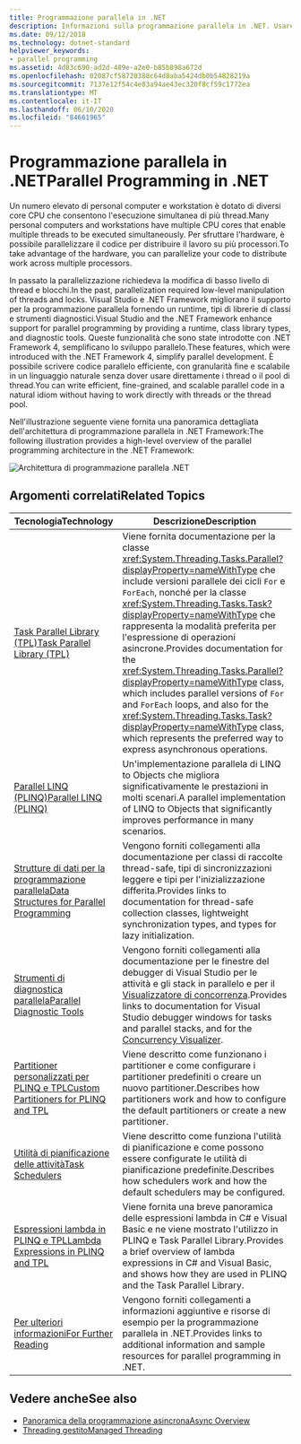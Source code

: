 ```yaml
---
title: Programmazione parallela in .NET
description: Informazioni sulla programmazione parallela in .NET. Usare un Runtime .NET, tipi di librerie di classi e strumenti di diagnostica per semplificare lo sviluppo di .NET.
ms.date: 09/12/2018
ms.technology: dotnet-standard
helpviewer_keywords:
- parallel programming
ms.assetid: 4d83c690-ad2d-489e-a2e0-b85b898a672d
ms.openlocfilehash: 02087cf58720388c64d8aba5424db0b54828219a
ms.sourcegitcommit: 7137e12f54c4e83a94ae43ec320f8cf59c1772ea
ms.translationtype: MT
ms.contentlocale: it-IT
ms.lasthandoff: 06/10/2020
ms.locfileid: "84661965"
---
```

# <a name="parallel-programming-in-net"></a><span data-ttu-id="f319e-104">Programmazione parallela in .NET</span><span class="sxs-lookup"><span data-stu-id="f319e-104">Parallel Programming in .NET</span></span>

<span data-ttu-id="f319e-105">Un numero elevato di personal computer e workstation è dotato di diversi core CPU che consentono l'esecuzione simultanea di più thread.</span><span class="sxs-lookup"><span data-stu-id="f319e-105">Many personal computers and workstations have multiple CPU cores that enable multiple threads to be executed simultaneously.</span></span> <span data-ttu-id="f319e-106">Per sfruttare l'hardware, è possibile parallelizzare il codice per distribuire il lavoro su più processori.</span><span class="sxs-lookup"><span data-stu-id="f319e-106">To take advantage of the hardware, you can parallelize your code to distribute work across multiple processors.</span></span>

<span data-ttu-id="f319e-107">In passato la parallelizzazione richiedeva la modifica di basso livello di thread e blocchi.</span><span class="sxs-lookup"><span data-stu-id="f319e-107">In the past, parallelization required low-level manipulation of threads and locks.</span></span> <span data-ttu-id="f319e-108">Visual Studio e .NET Framework migliorano il supporto per la programmazione parallela fornendo un runtime, tipi di librerie di classi e strumenti diagnostici.</span><span class="sxs-lookup"><span data-stu-id="f319e-108">Visual Studio and the .NET Framework enhance support for parallel programming by providing a runtime, class library types, and diagnostic tools.</span></span> <span data-ttu-id="f319e-109">Queste funzionalità che sono state introdotte con .NET Framework 4, semplificano lo sviluppo parallelo.</span><span class="sxs-lookup"><span data-stu-id="f319e-109">These features, which were introduced with the .NET Framework 4, simplify parallel development.</span></span> <span data-ttu-id="f319e-110">È possibile scrivere codice parallelo efficiente, con granularità fine e scalabile in un linguaggio naturale senza dover usare direttamente i thread o il pool di thread.</span><span class="sxs-lookup"><span data-stu-id="f319e-110">You can write efficient, fine-grained, and scalable parallel code in a natural idiom without having to work directly with threads or the thread pool.</span></span>

<span data-ttu-id="f319e-111">Nell'illustrazione seguente viene fornita una panoramica dettagliata dell'architettura di programmazione parallela in .NET Framework:</span><span class="sxs-lookup"><span data-stu-id="f319e-111">The following illustration provides a high-level overview of the parallel programming architecture in the .NET Framework:</span></span>

![Architettura di programmazione parallela .NET](./media/tpl-architecture.png)

## <a name="related-topics"></a><span data-ttu-id="f319e-113">Argomenti correlati</span><span class="sxs-lookup"><span data-stu-id="f319e-113">Related Topics</span></span>

|<span data-ttu-id="f319e-114">Tecnologia</span><span class="sxs-lookup"><span data-stu-id="f319e-114">Technology</span></span>|<span data-ttu-id="f319e-115">Descrizione</span><span class="sxs-lookup"><span data-stu-id="f319e-115">Description</span></span>|
|----------------|-----------------|
|[<span data-ttu-id="f319e-116">Task Parallel Library (TPL)</span><span class="sxs-lookup"><span data-stu-id="f319e-116">Task Parallel Library (TPL)</span></span>](task-parallel-library-tpl.md)|<span data-ttu-id="f319e-117">Viene fornita documentazione per la classe <xref:System.Threading.Tasks.Parallel?displayProperty=nameWithType> che include versioni parallele dei cicli `For` e `ForEach`, nonché per la classe <xref:System.Threading.Tasks.Task?displayProperty=nameWithType> che rappresenta la modalità preferita per l'espressione di operazioni asincrone.</span><span class="sxs-lookup"><span data-stu-id="f319e-117">Provides documentation for the <xref:System.Threading.Tasks.Parallel?displayProperty=nameWithType> class, which includes parallel versions of `For` and `ForEach` loops, and also for the <xref:System.Threading.Tasks.Task?displayProperty=nameWithType> class, which represents the preferred way to express asynchronous operations.</span></span>|
|[<span data-ttu-id="f319e-118">Parallel LINQ (PLINQ)</span><span class="sxs-lookup"><span data-stu-id="f319e-118">Parallel LINQ (PLINQ)</span></span>](introduction-to-plinq.md)|<span data-ttu-id="f319e-119">Un'implementazione parallela di LINQ to Objects che migliora significativamente le prestazioni in molti scenari.</span><span class="sxs-lookup"><span data-stu-id="f319e-119">A parallel implementation of LINQ to Objects that significantly improves performance in many scenarios.</span></span>|
|[<span data-ttu-id="f319e-120">Strutture di dati per la programmazione parallela</span><span class="sxs-lookup"><span data-stu-id="f319e-120">Data Structures for Parallel Programming</span></span>](data-structures-for-parallel-programming.md)|<span data-ttu-id="f319e-121">Vengono forniti collegamenti alla documentazione per classi di raccolte thread-safe, tipi di sincronizzazioni leggere e tipi per l'inizializzazione differita.</span><span class="sxs-lookup"><span data-stu-id="f319e-121">Provides links to documentation for thread-safe collection classes, lightweight synchronization types, and types for lazy initialization.</span></span>|
|[<span data-ttu-id="f319e-122">Strumenti di diagnostica parallela</span><span class="sxs-lookup"><span data-stu-id="f319e-122">Parallel Diagnostic Tools</span></span>](parallel-diagnostic-tools.md)|<span data-ttu-id="f319e-123">Vengono forniti collegamenti alla documentazione per le finestre del debugger di Visual Studio per le attività e gli stack in parallelo e per il [Visualizzatore di concorrenza](/visualstudio/profiling/concurrency-visualizer).</span><span class="sxs-lookup"><span data-stu-id="f319e-123">Provides links to documentation for Visual Studio debugger windows for tasks and parallel stacks, and for the [Concurrency Visualizer](/visualstudio/profiling/concurrency-visualizer).</span></span>|
|[<span data-ttu-id="f319e-124">Partitioner personalizzati per PLINQ e TPL</span><span class="sxs-lookup"><span data-stu-id="f319e-124">Custom Partitioners for PLINQ and TPL</span></span>](custom-partitioners-for-plinq-and-tpl.md)|<span data-ttu-id="f319e-125">Viene descritto come funzionano i partitioner e come configurare i partitioner predefiniti o creare un nuovo partitioner.</span><span class="sxs-lookup"><span data-stu-id="f319e-125">Describes how partitioners work and how to configure the default partitioners or create a new partitioner.</span></span>|
|[<span data-ttu-id="f319e-126">Utilità di pianificazione delle attività</span><span class="sxs-lookup"><span data-stu-id="f319e-126">Task Schedulers</span></span>](xref:System.Threading.Tasks.TaskScheduler)|<span data-ttu-id="f319e-127">Viene descritto come funziona l'utilità di pianificazione e come possono essere configurate le utilità di pianificazione predefinite.</span><span class="sxs-lookup"><span data-stu-id="f319e-127">Describes how schedulers work and how the default schedulers may be configured.</span></span>|
|[<span data-ttu-id="f319e-128">Espressioni lambda in PLINQ e TPL</span><span class="sxs-lookup"><span data-stu-id="f319e-128">Lambda Expressions in PLINQ and TPL</span></span>](lambda-expressions-in-plinq-and-tpl.md)|<span data-ttu-id="f319e-129">Viene fornita una breve panoramica delle espressioni lambda in C# e Visual Basic e ne viene mostrato l'utilizzo in PLINQ e Task Parallel Library.</span><span class="sxs-lookup"><span data-stu-id="f319e-129">Provides a brief overview of lambda expressions in C# and Visual Basic, and shows how they are used in PLINQ and the Task Parallel Library.</span></span>|
|[<span data-ttu-id="f319e-130">Per ulteriori informazioni</span><span class="sxs-lookup"><span data-stu-id="f319e-130">For Further Reading</span></span>](for-further-reading-parallel-programming.md)|<span data-ttu-id="f319e-131">Vengono forniti collegamenti a informazioni aggiuntive e risorse di esempio per la programmazione parallela in .NET.</span><span class="sxs-lookup"><span data-stu-id="f319e-131">Provides links to additional information and sample resources for parallel programming in .NET.</span></span>|

## <a name="see-also"></a><span data-ttu-id="f319e-132">Vedere anche</span><span class="sxs-lookup"><span data-stu-id="f319e-132">See also</span></span>

- [<span data-ttu-id="f319e-133">Panoramica della programmazione asincrona</span><span class="sxs-lookup"><span data-stu-id="f319e-133">Async Overview</span></span>](../async.md)
- [<span data-ttu-id="f319e-134">Threading gestito</span><span class="sxs-lookup"><span data-stu-id="f319e-134">Managed Threading</span></span>](../threading/index.md)
